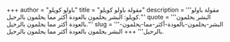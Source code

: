 +++
author = "باولو كويلو"
title = "مقولة باولو كويلو"
description = '''مقولة باولو كويلو: البشر يحلمون بالعودة أكثر مما يحلمون بالرحيل.'''
quote = '''البشر يحلمون بالعودة أكثر مما يحلمون بالرحيل.'''
slug = '''البشر-يحلمون-بالعودة-أكثر-مما-يحلمون-بالرحيل'''
+++
البشر يحلمون بالعودة أكثر مما يحلمون بالرحيل.
